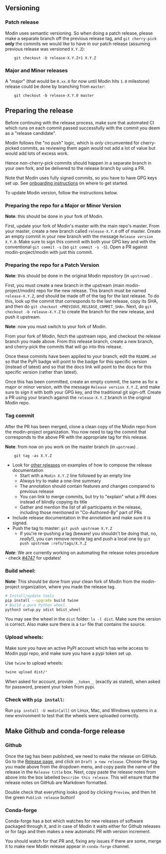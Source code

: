 ## Versioning

### Patch release

Modin uses semantic versioning. So when doing a patch release, please make a separate branch
off the previous release tag, and `git cherry-pick` **only** the commits we would like to have in our
patch release (assuming previous release was versioned `X.Y.Z`):

        git checkout -b release-X.Y.Z+1 X.Y.Z

### Major and Minor releases

A "major" (that would be `0.xx.0` for now until Modin hits `1.0` milestone) release could be done by branching from `master`:

        git checkout -b release-X.Y.0 master

## Preparing the release

Before continuing with the release process, make sure that automated CI which runs on each commit passed successfully with the commit you deem as a "release candidate".

Modin follows the "no push" logic, which is _only_ circumvented for cherry-picked commits,
as reviewing them again would not add a lot of value but would add lots of excess work.

Hence non-cherry-pick commits should happen in a separate branch in your own fork, and
be delivered to the release branch by using a PR.

Note that Modin uses fully signed commits, so you have to have GPG keys set up. See [onboarding instructions](https://github.com/modin-project/modin/blob/master/onboarding/onboarding.md) on where to get started.

To update Modin version, follow the instructions below.

### Preparing the repo for a Major or Minor Version

**Note**: this should be done in your fork of Modin.

First, update your fork of Modin's master with the main repo's master. From your master, create a new
branch called `release-X.Y.0` off of master. Create an empty commit in your new branch with the message
`Release version X.Y.0`. Make sure to sign this commit with both your GPG key
and with the conventional `git commit -s` (so `git commit -s -S`). Open a PR against modin-project/modin with just this commit.

### Preparing the repo for a Patch Version

**Note**: this should be done in the original Modin repository (in `upstream`) .

First, you must create a new branch in the upstream (main modin-project/modin) repo for the new release.
This branch must be named `release-X.Y.Z`, and should be made off of the tag for the last release. To
do this, look up the commit that corresponds to the last release, copy its SHA, and then do 
`git checkout <PREVIOUS_RELEASE_COMMIT_SHA>`. Next, do `git checkout -b release-X.Y.Z` to create
the branch for the new release, and push it upstream.

**Note**: now you must switch to your fork of Modin.

From your fork of Modin, fetch the upstream repo, and checkout the release branch you made above.
From this release branch, create a new branch, and cherry-pick the commits that will go into this release.

Once these commits have been applied to your branch, edit the `README.md` so that the PyPi badge will
point to the badge for this specific version (instead of latest) and so that the docs link will point
to the docs for this specific version (rather than latest).

Once this has been committed, create an empty commit, the same as for a major or minor version,
with the message `Release version X.Y.Z`, and make sure to sign it with both your GPG key, and the
traditional git sign-off. Create a PR using your branch against the `release-X.Y.Z` branch in the
original Modin repo.

### Tag commit

After the PR has been merged, clone a clean copy of the Modin repo from the modin-project organization.
You now need to tag the commit that corresponds to the above PR with the appropriate tag for this release.

**Note**: from now on you work on the master branch (in `upstream`) .

        git tag -as X.Y.Z

  * Look for [other releases](https://github.com/modin-project/modin/releases) on examples of how to compose the release documentation
    * Start with a `Modin X.Y.Z` line followed by an empty line
    * Always try to make a one-line summary
    * The annotation should contain features and changes compared to previous release
    * You can link to merge commits, but try to "explain" what a PR does instead of blindly copying its title
    * Gather and mention the list of all participants in the release, including those mentioned in "Co-Authored-By" part of PRs
  * Include release documentation in the annotation and make sure it is signed.
  * Push the tag to master: `git push upstream X.Y.Z`
    * If you're re-pushing a tag (beware! you shouldn't be doing that, no, _really_!), you can remove remote tag and push a local one by `git push upstream :refs/tags/X.Y.Z`

***Note***: We are currently working on automating the release notes procedure - check 
[#4747](https://github.com/modin-project/modin/issues/4747) for updates!

### Build wheel:

**Note**: This should be done from your clean fork of Modin from the modin-project organization, where
you made the release tag.

```bash
# Install/update tools
pip install --upgrade build twine
# Build a pure Python wheel.
python3 setup.py sdist bdist_wheel
```

You may see the wheel in the `dist` folder: `ls -l dist`. Make sure the version is correct.
Also make sure there is a `tar` file that contains the source.

### Upload wheels:

Make sure you have an active PyPI account which has write access to Modin pypi repo, and make sure you have a pypi token set up.

Use `twine` to upload wheels:

```bash
twine upload dist/*
```

When asked for account, provide `__token__` (exactly as stated), when asked for password, present your token from pypi.

### Check with `pip install`:

Run `pip install -U modin[all]` on Linux, Mac, and Windows systems in a new environment
to test that the wheels were uploaded correctly.

## Make Github and conda-forge release

### Github

Once the tag has been published, we need to make the release on GitHub. Go to the
[Release page](https://github.com/modin-project/modin/releases), and click on `Draft a new release`.
Choose the tag you made above from the dropdown menu, and copy paste the name of the release 
in the `Release title` box. Next, copy paste the release notes from above into the box labelled
`Describe this release`. This will ensure that the release notes on GitHub are Markdown formatted.

Double check that everything looks good by clicking `Preview`, and then hit the green `Publish release`
button!

### Conda-forge

Conda-forge has a bot which watches for new releases of software packaged through it,
and in case of Modin it waits either for Github releases or for tags and then makes
a new automatic PR with version increment.

You should watch for that PR and, fixing any issues if there are some, merge it
to make new Modin release appear in `conda-forge` channel.
